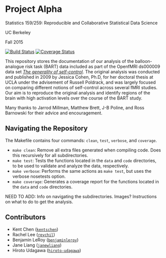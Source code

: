 # Project Alpha

Statistics 159/259: Reproducible and Collaborative Statistical Data Science

UC Berkeley

Fall 2015 

[![Build Status](https://travis-ci.org/berkeley-stat159/project-alpha.svg?branch=master)](https://travis-ci.org/berkeley-stat159/project-alpha?branch=master)
[![Coverage Status](https://coveralls.io/repos/berkeley-stat159/project-alpha/badge.svg?branch=master)](https://coveralls.io/r/berkeley-stat159/project-alpha?branch=master)

This repository stores the documentation of our analysis of the balloon-analogue risk task (BART) data included as part of the OpenfMRI ds000009 data set [*The generality of self-control*](https://openfmri.org/dataset/ds000009/). The original analysis was conducted and published in 2009 by Jessica Cohen, Ph.D, for her doctoral thesis at UCLA under the advisement of Russell Poldrack, and was largely focused on comparing different notions of self-control across several fMRI studies. Our aim is to reproduce the original analysis and identify regions of the brain with high activation levels over the course of the BART study. 

Many thanks to Jarrod Millman, Matthew Brett, J-B Poline, and Ross Barnowski for their advice and encouragement. 


## Navigating the Repository 

The Makefile contains four commands: `clean`, `test`, `verbose`, and `coverage`. 
- `make clean`: Remove all extra files generated when compiling code. Does this recursively for all subdirectories. 
- `make test`: Tests the functions located in the `data` and `code` directories, to be used to validate and analyze the data, respectively. 
- `make verbose`: Performs the same actions as `make test`, but uses the verbose nosetests option. 
- `make coverage`: Generates a coverage report for the functions located in the `data` and `code` directories. 

NEED TO ADD: Info on navigating the subdirectories. Images?
Instructions on what to do to get the analysis. 

## Contributors 

- Kent Chen ([`kentschen`](https://github.com/kentschen))
- Rachel Lee ([`reychil`](https://github.com/reychil))
- Benjamin LeRoy ([`benjaminleroy`](https://github.com/benjaminleroy))
- Jane Liang ([`janewliang`](https://github.com/janewliang))
- Hiroto Udagawa ([`hiroto-udagawa`](https://github.com/hiroto-udagawa))

